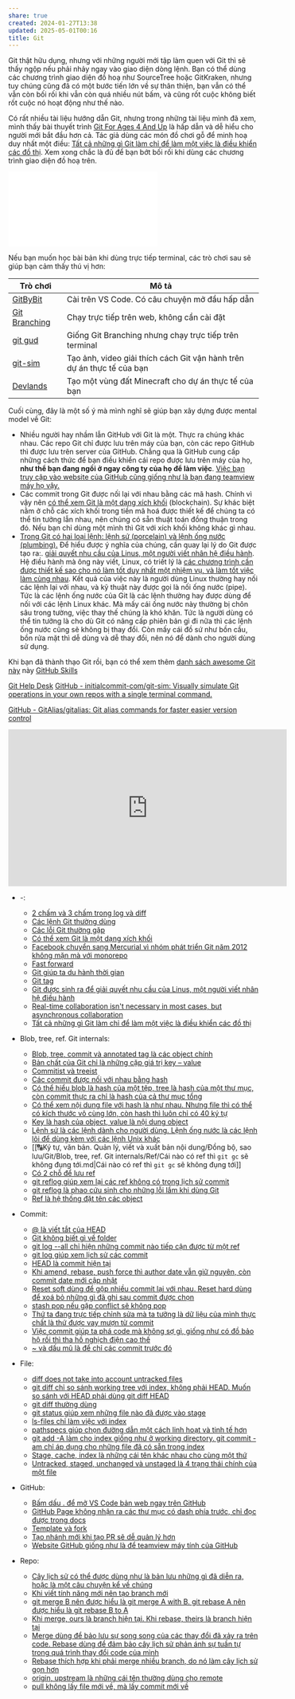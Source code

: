 ```yaml
---
share: true
created: 2024-01-27T13:38
updated: 2025-05-01T00:16
title: Git
---
```

Git thật hữu dụng, nhưng với những người mới tập làm quen với Git thì sẽ thấy ngộp nếu phải nhảy ngay vào giao diện dòng lệnh. Bạn có thể dùng các chương trình giao diện đồ hoạ như SourceTree hoặc GitKraken, nhưng tuy chúng cũng đã có một bước tiến lớn về sự thân thiện, bạn vẫn có thể vẫn còn bối rối khi vẫn còn quá nhiều nút bấm, và cũng rốt cuộc không biết rốt cuộc nó hoạt động như thế nào.

Có rất nhiều tài liệu hướng dẫn Git, nhưng trong những tài liệu mình đã xem, mình thấy bài thuyết trình [Git For Ages 4 And Up](https://www.youtube.com/watch?v=3m7BgIvC-uQ) là hấp dẫn và dễ hiểu cho người mới bắt đầu hơn cả. Tác giả dùng các món đồ chơi gỗ để minh hoạ duy nhất một điều: [Tất cả những gì Git làm chỉ để làm một việc là điều khiển các đồ thị](./T%E1%BA%A5t%20c%E1%BA%A3%20nh%E1%BB%AFng%20g%C3%AC%20Git%20l%C3%A0m%20ch%E1%BB%89%20%C4%91%E1%BB%83%20l%C3%A0m%20m%E1%BB%99t%20vi%E1%BB%87c%20l%C3%A0%20%C4%91i%E1%BB%81u%20khi%E1%BB%83n%20c%C3%A1c%20%C4%91%E1%BB%93%20th%E1%BB%8B.md). Xem xong chắc là đủ để bạn bớt bối rối khi dùng các chương trình giao diện đồ hoạ trên. 

![Linux.conf.au 2013 -- Canberra, Australia - Git For Ages 4 And Up [3m7BgIvC-uQ - 963x722 - 21m44s].png](../../../attachments/Linux.conf.au%202013%20--%20Canberra,%20Australia%20-%20Git%20For%20Ages%204%20And%20Up%203m7BgIvC-uQ%20-%20963x722%20-%2021m44s.md)

Nếu bạn muốn học bài bản khi dùng trực tiếp terminal, các trò chơi sau sẽ giúp bạn cảm thấy thú vị hơn:

| Trò chơi                                                      | Mô tả                                                                  |
| ------------------------------------------------------------- | ---------------------------------------------------------------------- |
| [GitByBit](https://gitbybit.com/)                             | Cài trên VS Code. Có câu chuyện mở đầu hấp dẫn                         |
| [Git Branching](https://pcottle.github.io/learnGitBranching/) | Chạy trực tiếp trên web, không cần cài đặt                             |
| [git gud](https://github.com/benthayer/git-gud)               | Giống Git Branching nhưng chạy trực tiếp trên terminal                 |
| [git-sim](https://initialcommit.com/blog/git-sim)             | Tạo ảnh, video giải thích cách Git vận hành trên dự án thực tế của bạn |
| [Devlands](https://devlands.com/)                             | Tạo một vùng đất Minecraft cho dự án thực tế của bạn                   |

Cuối cùng, đây là một số ý mà mình nghĩ sẽ giúp bạn xây dựng được mental model về Git:
- Nhiều người hay nhầm lẫn GitHub với Git là một. Thực ra chúng khác nhau. Các repo Git chỉ được lưu trên máy của bạn, còn các repo GitHub thì được lưu trên server của GitHub.  Chẳng qua là GitHub cung cấp những cách thức để bạn điều khiển cái repo được lưu trên máy của họ, **như thể bạn đang ngồi ở ngay công ty của họ để làm việc**. [Việc bạn truy cập vào website của GitHub cũng giống như là bạn đang teamview máy họ vậy.](./GitHub/Website%20GitHub%20gi%E1%BB%91ng%20nh%C6%B0%20l%C3%A0%20%C4%91%E1%BB%83%20teamview%20m%C3%A1y%20t%C3%ADnh%20c%E1%BB%A7a%20GitHub.md)
- Các commit trong Git được nối lại với nhau bằng các mã hash. Chính vì vậy nên [có thể xem Git là một dạng xích khối](./C%C3%B3%20th%E1%BB%83%20xem%20Git%20l%C3%A0%20m%E1%BB%99t%20d%E1%BA%A1ng%20x%C3%ADch%20kh%E1%BB%91i.md) (blockchain). Sự khác biệt nằm ở chỗ các xích khối trong tiền mã hoá được thiết kế để chúng ta có thể tin tưởng lẫn nhau, nên chúng có sẵn thuật toán đồng thuận trong đó. Nếu bạn chỉ dùng một mình thì Git với xích khối không khác gì nhau.
- [Trong Git có hai loại lệnh: lệnh sứ (porcelain) và lệnh ống nước (plumbing).](./Blob,%20tree,%20ref.%20Git%20internals/L%E1%BB%87nh%20s%E1%BB%A9%20l%C3%A0%20c%C3%A1c%20l%E1%BB%87nh%20d%C3%A0nh%20cho%20ng%C6%B0%E1%BB%9Di%20d%C3%B9ng.%20L%E1%BB%87nh%20%E1%BB%91ng%20n%C6%B0%E1%BB%9Bc%20l%C3%A0%20c%C3%A1c%20l%E1%BB%87nh%20l%C3%B5i%20%C4%91%E1%BB%83%20d%C3%B9ng%20k%C3%A8m%20v%E1%BB%9Bi%20c%C3%A1c%20l%E1%BB%87nh%20Unix%20kh%C3%A1c.md) Để hiểu được ý nghĩa của chúng, cần quay lại lý do Git được tạo ra:. [giải quyết nhu cầu của Linus, một người viết nhân hệ điều hành](./Git%20%C4%91%C6%B0%E1%BB%A3c%20sinh%20ra%20%C4%91%E1%BB%83%20gi%E1%BA%A3i%20quy%E1%BA%BFt%20nhu%20c%E1%BA%A7u%20c%E1%BB%A7a%20Linus,%20m%E1%BB%99t%20ng%C6%B0%E1%BB%9Di%20vi%E1%BA%BFt%20nh%C3%A2n%20h%E1%BB%87%20%C4%91i%E1%BB%81u%20h%C3%A0nh.md). Hệ điều hành mà ông này viết, Linux, có triết lý là [các chương trình cần được thiết kế sao cho nó làm tốt duy nhất một nhiệm vụ, và làm tốt việc làm cùng nhau](../../../%E2%9C%8D%EF%B8%8FL%E1%BA%ADp%20tr%C3%ACnh/H%E1%BB%87%20%C4%91i%E1%BB%81u%20h%C3%A0nh,%20path%20v%C3%A0%20terminal/Unix,%20Linux/C%C3%A1c%20ch%C6%B0%C6%A1ng%20tr%C3%ACnh%20tr%C3%AAn%20Linux%20h%C6%B0%E1%BB%9Bng%20%C4%91%E1%BA%BFn%20vi%E1%BB%87c%20l%C3%A0m%20t%E1%BB%91t%20%C4%91%C3%BAng%20m%E1%BB%99t%20nhi%E1%BB%87m%20v%E1%BB%A5%20duy%20nh%E1%BA%A5t,%20v%C3%A0%20l%C3%A0m%20t%E1%BB%91t%20vi%E1%BB%87c%20l%C3%A0m%20c%C3%B9ng%20nhau.md). Kết quả của việc này là người dùng Linux thường hay nối các lệnh lại với nhau, và kỹ thuật này được gọi là nối ống nước (pipe). Tức là các lệnh ống nước của Git là các lệnh thường hay được dùng để nối với các lệnh Linux khác. Mà mấy cái ống nước này thường bị chôn sâu trong tường, việc thay thế chúng là khó khăn. Tức là người dùng có thể tin tưởng là cho dù Git có nâng cấp phiên bản gì đi nữa thì các lệnh ống nước cũng sẽ không bị thay đổi. Còn mấy cái đồ sứ như bồn cầu, bồn rửa mặt thì dễ dùng và dễ thay đổi, nên nó để dành cho người dùng sử dụng. 

Khi bạn đã thành thạo Git rồi, bạn có thể xem thêm [danh sách awesome Git này](https://github.com/dictcp/awesome-git?tab=readme-ov-file) này
[GitHub Skills](https://skills.github.com/)

[Git Help Desk](https://jhcarl0814.github.io/ClosedAI/git/git.html)
[GitHub - initialcommit-com/git-sim: Visually simulate Git operations in your own repos with a single terminal command.](https://github.com/initialcommit-com/git-sim)

[GitHub - GitAlias/gitalias: Git alias commands for faster easier version control](https://github.com/GitAlias/gitalias)
<iframe width="560" height="315" src="https://www.youtube.com/embed/watch?v=CPLdltN7wgE" title="YouTube video player" frameborder="0" allow="accelerometer; autoplay; clipboard-write; encrypted-media; gyroscope; picture-in-picture; web-share" referrerpolicy="strict-origin-when-cross-origin" allowfullscreen></iframe>

- \-: 
    - [2 chấm và 3 chấm trong log và diff](./2%20ch%E1%BA%A5m%20v%C3%A0%203%20ch%E1%BA%A5m%20trong%20log%20v%C3%A0%20diff.md)
    - [Các lệnh Git thường dùng](./C%C3%A1c%20l%E1%BB%87nh%20Git%20th%C6%B0%E1%BB%9Dng%20d%C3%B9ng.md)
    - [Các lỗi Git thường gặp](./C%C3%A1c%20l%E1%BB%97i%20Git%20th%C6%B0%E1%BB%9Dng%20g%E1%BA%B7p.md)
    - [Có thể xem Git là một dạng xích khối](./C%C3%B3%20th%E1%BB%83%20xem%20Git%20l%C3%A0%20m%E1%BB%99t%20d%E1%BA%A1ng%20x%C3%ADch%20kh%E1%BB%91i.md)
    - [Facebook chuyển sang Mercurial vì nhóm phát triển Git năm 2012 không mặn mà với monorepo](./Facebook%20chuy%E1%BB%83n%20sang%20Mercurial%20v%C3%AC%20nh%C3%B3m%20ph%C3%A1t%20tri%E1%BB%83n%20Git%20n%C4%83m%202012%20kh%C3%B4ng%20m%E1%BA%B7n%20m%C3%A0%20v%E1%BB%9Bi%20monorepo.md)
    - [Fast forward](./Fast%20forward.md)
    - [Git giúp ta du hành thời gian](./Git%20gi%C3%BAp%20ta%20du%20h%C3%A0nh%20th%E1%BB%9Di%20gian.md)
    - [Git tag](./Git%20tag.md)
    - [Git được sinh ra để giải quyết nhu cầu của Linus, một người viết nhân hệ điều hành](./Git%20%C4%91%C6%B0%E1%BB%A3c%20sinh%20ra%20%C4%91%E1%BB%83%20gi%E1%BA%A3i%20quy%E1%BA%BFt%20nhu%20c%E1%BA%A7u%20c%E1%BB%A7a%20Linus,%20m%E1%BB%99t%20ng%C6%B0%E1%BB%9Di%20vi%E1%BA%BFt%20nh%C3%A2n%20h%E1%BB%87%20%C4%91i%E1%BB%81u%20h%C3%A0nh.md)
    - [Real-time collaboration isn't necessary in most cases, but asynchronous collaboration](./Real-time%20collaboration%20isn't%20necessary%20in%20most%20cases,%20but%20asynchronous%20collaboration.md)
    - [Tất cả những gì Git làm chỉ để làm một việc là điều khiển các đồ thị](./T%E1%BA%A5t%20c%E1%BA%A3%20nh%E1%BB%AFng%20g%C3%AC%20Git%20l%C3%A0m%20ch%E1%BB%89%20%C4%91%E1%BB%83%20l%C3%A0m%20m%E1%BB%99t%20vi%E1%BB%87c%20l%C3%A0%20%C4%91i%E1%BB%81u%20khi%E1%BB%83n%20c%C3%A1c%20%C4%91%E1%BB%93%20th%E1%BB%8B.md)

- Blob, tree, ref. Git internals: 
    - [Blob, tree, commit và annotated tag là các object chính](./Blob,%20tree,%20ref.%20Git%20internals/Blob,%20tree,%20commit%20v%C3%A0%20annotated%20tag%20l%C3%A0%20c%C3%A1c%20object%20ch%C3%ADnh.md)
    - [Bản chất của Git chỉ là những cặp giá trị key – value](./Blob,%20tree,%20ref.%20Git%20internals/B%E1%BA%A3n%20ch%E1%BA%A5t%20c%E1%BB%A7a%20Git%20ch%E1%BB%89%20l%C3%A0%20nh%E1%BB%AFng%20c%E1%BA%B7p%20gi%C3%A1%20tr%E1%BB%8B%20key%20%E2%80%93%20value.md)
    - [Commitist và treeist](./Blob,%20tree,%20ref.%20Git%20internals/Commitist%20v%C3%A0%20treeist.md)
    - [Các commit được nối với nhau bằng hash](./Blob,%20tree,%20ref.%20Git%20internals/C%C3%A1c%20commit%20%C4%91%C6%B0%E1%BB%A3c%20n%E1%BB%91i%20v%E1%BB%9Bi%20nhau%20b%E1%BA%B1ng%20hash.md)
    - [Có thể hiểu blob là hash của một tệp, tree là hash của một thư mục, còn commit thực ra chỉ là hash của cả thư mục tổng](./Blob,%20tree,%20ref.%20Git%20internals/C%C3%B3%20th%E1%BB%83%20hi%E1%BB%83u%20blob%20l%C3%A0%20hash%20c%E1%BB%A7a%20m%E1%BB%99t%20t%E1%BB%87p,%20tree%20l%C3%A0%20hash%20c%E1%BB%A7a%20m%E1%BB%99t%20th%C6%B0%20m%E1%BB%A5c,%20c%C3%B2n%20commit%20th%E1%BB%B1c%20ra%20ch%E1%BB%89%20l%C3%A0%20hash%20c%E1%BB%A7a%20c%E1%BA%A3%20th%C6%B0%20m%E1%BB%A5c%20t%E1%BB%95ng.md)
    - [Có thể xem nội dung file với hash là như nhau. Nhưng file thì có thể có kích thước vô cùng lớn, còn hash thì luôn chỉ có 40 ký tự](./Blob,%20tree,%20ref.%20Git%20internals/C%C3%B3%20th%E1%BB%83%20xem%20n%E1%BB%99i%20dung%20file%20v%E1%BB%9Bi%20hash%20l%C3%A0%20nh%C6%B0%20nhau.%20Nh%C6%B0ng%20file%20th%C3%AC%20c%C3%B3%20th%E1%BB%83%20c%C3%B3%20k%C3%ADch%20th%C6%B0%E1%BB%9Bc%20v%C3%B4%20c%C3%B9ng%20l%E1%BB%9Bn,%20c%C3%B2n%20hash%20th%C3%AC%20lu%C3%B4n%20ch%E1%BB%89%20c%C3%B3%2040%20k%C3%BD%20t%E1%BB%B1.md)
    - [Key là hash của object, value là nội dung object](./Blob,%20tree,%20ref.%20Git%20internals/Key%20l%C3%A0%20hash%20c%E1%BB%A7a%20object,%20value%20l%C3%A0%20n%E1%BB%99i%20dung%20object.md)
    - [Lệnh sứ là các lệnh dành cho người dùng. Lệnh ống nước là các lệnh lõi để dùng kèm với các lệnh Unix khác](./Blob,%20tree,%20ref.%20Git%20internals/L%E1%BB%87nh%20s%E1%BB%A9%20l%C3%A0%20c%C3%A1c%20l%E1%BB%87nh%20d%C3%A0nh%20cho%20ng%C6%B0%E1%BB%9Di%20d%C3%B9ng.%20L%E1%BB%87nh%20%E1%BB%91ng%20n%C6%B0%E1%BB%9Bc%20l%C3%A0%20c%C3%A1c%20l%E1%BB%87nh%20l%C3%B5i%20%C4%91%E1%BB%83%20d%C3%B9ng%20k%C3%A8m%20v%E1%BB%9Bi%20c%C3%A1c%20l%E1%BB%87nh%20Unix%20kh%C3%A1c.md)
    - [[🔠Ký tự, văn bản. Quản lý, viết và xuất bản nội dung/Đồng bộ, sao lưu/Git/Blob, tree, ref. Git internals/Ref/Cái nào có ref thì `git gc` sẽ không đụng tới.md|Cái nào có ref thì `git gc` sẽ không đụng tới]]
    - [Có 2 chỗ để lưu ref](./Blob,%20tree,%20ref.%20Git%20internals/Ref/C%C3%B3%202%20ch%E1%BB%97%20%C4%91%E1%BB%83%20l%C6%B0u%20ref.md)
    - [git reflog giúp xem lại các ref không có trong lịch sử commit](./Blob,%20tree,%20ref.%20Git%20internals/Ref/git%20reflog%20gi%C3%BAp%20xem%20l%E1%BA%A1i%20c%C3%A1c%20ref%20kh%C3%B4ng%20c%C3%B3%20trong%20l%E1%BB%8Bch%20s%E1%BB%AD%20commit.md)
    - [git reflog là phao cứu sinh cho những lỗi lầm khi dùng Git](./Blob,%20tree,%20ref.%20Git%20internals/Ref/git%20reflog%20l%C3%A0%20phao%20c%E1%BB%A9u%20sinh%20cho%20nh%E1%BB%AFng%20l%E1%BB%97i%20l%E1%BA%A7m%20khi%20d%C3%B9ng%20Git.md)
    - [Ref là hệ thống đặt tên các object](./Blob,%20tree,%20ref.%20Git%20internals/Ref/Ref%20l%C3%A0%20h%E1%BB%87%20th%E1%BB%91ng%20%C4%91%E1%BA%B7t%20t%C3%AAn%20c%C3%A1c%20object.md)

- Commit: 
    - [@ là viết tắt của HEAD](./Commit/@%20l%C3%A0%20vi%E1%BA%BFt%20t%E1%BA%AFt%20c%E1%BB%A7a%20HEAD.md)
    - [Git không biết gì về folder](./Commit/Git%20kh%C3%B4ng%20bi%E1%BA%BFt%20g%C3%AC%20v%E1%BB%81%20folder.md)
    - [git log --all chỉ hiện những commit nào tiếp cận được từ một ref](./Commit/git%20log%20--all%20ch%E1%BB%89%20hi%E1%BB%87n%20nh%E1%BB%AFng%20commit%20n%C3%A0o%20ti%E1%BA%BFp%20c%E1%BA%ADn%20%C4%91%C6%B0%E1%BB%A3c%20t%E1%BB%AB%20m%E1%BB%99t%20ref.md)
    - [git log giúp xem lịch sử các commit](./Commit/git%20log%20gi%C3%BAp%20xem%20l%E1%BB%8Bch%20s%E1%BB%AD%20c%C3%A1c%20commit.md)
    - [HEAD là commit hiện tại](./Commit/HEAD%20l%C3%A0%20commit%20hi%E1%BB%87n%20t%E1%BA%A1i.md)
    - [Khi amend, rebase, push force thì author date vẫn giữ nguyên, còn commit date mới cập nhật](./Commit/Khi%20amend,%20rebase,%20push%20force%20th%C3%AC%20author%20date%20v%E1%BA%ABn%20gi%E1%BB%AF%20nguy%C3%AAn,%20c%C3%B2n%20commit%20date%20m%E1%BB%9Bi%20c%E1%BA%ADp%20nh%E1%BA%ADt.md)
    - [Reset soft dùng để gộp nhiều commit lại với nhau. Reset hard dùng để xoá bỏ những gì đã ghi sau commit được chọn](./Commit/Reset%20soft%20d%C3%B9ng%20%C4%91%E1%BB%83%20g%E1%BB%99p%20nhi%E1%BB%81u%20commit%20l%E1%BA%A1i%20v%E1%BB%9Bi%20nhau.%20Reset%20hard%20d%C3%B9ng%20%C4%91%E1%BB%83%20xo%C3%A1%20b%E1%BB%8F%20nh%E1%BB%AFng%20g%C3%AC%20%C4%91%C3%A3%20ghi%20sau%20commit%20%C4%91%C6%B0%E1%BB%A3c%20ch%E1%BB%8Dn.md)
    - [stash pop nếu gặp conflict sẽ không pop](./Commit/stash%20pop%20n%E1%BA%BFu%20g%E1%BA%B7p%20conflict%20s%E1%BA%BD%20kh%C3%B4ng%20pop.md)
    - [Thứ ta đang trực tiếp chỉnh sửa mà ta tưởng là dữ liệu của mình thực chất là thứ được vay mượn từ commit](./Commit/Th%E1%BB%A9%20ta%20%C4%91ang%20tr%E1%BB%B1c%20ti%E1%BA%BFp%20ch%E1%BB%89nh%20s%E1%BB%ADa%20m%C3%A0%20ta%20t%C6%B0%E1%BB%9Fng%20l%C3%A0%20d%E1%BB%AF%20li%E1%BB%87u%20c%E1%BB%A7a%20m%C3%ACnh%20th%E1%BB%B1c%20ch%E1%BA%A5t%20l%C3%A0%20th%E1%BB%A9%20%C4%91%C6%B0%E1%BB%A3c%20vay%20m%C6%B0%E1%BB%A3n%20t%E1%BB%AB%20commit.md)
    - [Việc commit giúp ta phá code mà không sợ gì, giống như có đồ bảo hộ rồi thì tha hồ nghịch điện cao thế](./Commit/Vi%E1%BB%87c%20commit%20gi%C3%BAp%20ta%20ph%C3%A1%20code%20m%C3%A0%20kh%C3%B4ng%20s%E1%BB%A3%20g%C3%AC,%20gi%E1%BB%91ng%20nh%C6%B0%20c%C3%B3%20%C4%91%E1%BB%93%20b%E1%BA%A3o%20h%E1%BB%99%20r%E1%BB%93i%20th%C3%AC%20tha%20h%E1%BB%93%20ngh%E1%BB%8Bch%20%C4%91i%E1%BB%87n%20cao%20th%E1%BA%BF.md)
    - [~ và dấu mũ là để chỉ các commit trước đó](./Commit/~%20v%C3%A0%20d%E1%BA%A5u%20m%C5%A9%20l%C3%A0%20%C4%91%E1%BB%83%20ch%E1%BB%89%20c%C3%A1c%20commit%20tr%C6%B0%E1%BB%9Bc%20%C4%91%C3%B3.md)

- File: 
    - [diff does not take into account untracked files](./File/diff/diff%20does%20not%20take%20into%20account%20untracked%20files.md)
    - [git diff chỉ so sánh working tree với index, không phải HEAD. Muốn so sánh với HEAD phải dùng git diff HEAD](./File/diff/git%20diff%20ch%E1%BB%89%20so%20s%C3%A1nh%20working%20tree%20v%E1%BB%9Bi%20index,%20kh%C3%B4ng%20ph%E1%BA%A3i%20HEAD.%20Mu%E1%BB%91n%20so%20s%C3%A1nh%20v%E1%BB%9Bi%20HEAD%20ph%E1%BA%A3i%20d%C3%B9ng%20git%20diff%20HEAD.md)
    - [git diff thường dùng](./File/diff/git%20diff%20th%C6%B0%E1%BB%9Dng%20d%C3%B9ng.md)
    - [git status giúp xem những file nào đã được vào stage](./File/git%20status%20gi%C3%BAp%20xem%20nh%E1%BB%AFng%20file%20n%C3%A0o%20%C4%91%C3%A3%20%C4%91%C6%B0%E1%BB%A3c%20v%C3%A0o%20stage.md)
    - [ls-files chỉ làm việc với index](./File/ls-files%20ch%E1%BB%89%20l%C3%A0m%20vi%E1%BB%87c%20v%E1%BB%9Bi%20index.md)
    - [pathspecs giúp chọn đường dẫn một cách linh hoạt và tinh tế hơn](./File/pathspecs%20gi%C3%BAp%20ch%E1%BB%8Dn%20%C4%91%C6%B0%E1%BB%9Dng%20d%E1%BA%ABn%20m%E1%BB%99t%20c%C3%A1ch%20linh%20ho%E1%BA%A1t%20v%C3%A0%20tinh%20t%E1%BA%BF%20h%C6%A1n.md)
    - [git add -A làm cho index giống như ở working directory. git commit -am chỉ áp dụng cho những file đã có sẵn trong index](./File/Stage,%20index,%20cache/git%20add%20-A%20l%C3%A0m%20cho%20index%20gi%E1%BB%91ng%20nh%C6%B0%20%E1%BB%9F%20working%20directory.%20git%20commit%20-am%20ch%E1%BB%89%20%C3%A1p%20d%E1%BB%A5ng%20cho%20nh%E1%BB%AFng%20file%20%C4%91%C3%A3%20c%C3%B3%20s%E1%BA%B5n%20trong%20index.md)
    - [Stage, cache, index là những cái tên khác nhau cho cùng một thứ](./File/Stage,%20index,%20cache/Stage,%20cache,%20index%20l%C3%A0%20nh%E1%BB%AFng%20c%C3%A1i%20t%C3%AAn%20kh%C3%A1c%20nhau%20cho%20c%C3%B9ng%20m%E1%BB%99t%20th%E1%BB%A9.md)
    - [Untracked, staged, unchanged và unstaged là 4 trạng thái chính của một file](./File/Stage,%20index,%20cache/Untracked,%20staged,%20unchanged%20v%C3%A0%20unstaged%20l%C3%A0%204%20tr%E1%BA%A1ng%20th%C3%A1i%20ch%C3%ADnh%20c%E1%BB%A7a%20m%E1%BB%99t%20file.md)

- GitHub: 
    - [Bấm dấu . để mở VS Code bản web ngay trên GitHub](./GitHub/B%E1%BA%A5m%20d%E1%BA%A5u%20.%20%C4%91%E1%BB%83%20m%E1%BB%9F%20VS%20Code%20b%E1%BA%A3n%20web%20ngay%20tr%C3%AAn%20GitHub.md)
    - [GitHub Page không nhận ra các thư mục có dash phía trước, chỉ đọc được trong docs](./GitHub/GitHub%20Page%20kh%C3%B4ng%20nh%E1%BA%ADn%20ra%20c%C3%A1c%20th%C6%B0%20m%E1%BB%A5c%20c%C3%B3%20dash%20ph%C3%ADa%20tr%C6%B0%E1%BB%9Bc,%20ch%E1%BB%89%20%C4%91%E1%BB%8Dc%20%C4%91%C6%B0%E1%BB%A3c%20trong%20docs.md)
    - [Template và fork](./GitHub/Template%20v%C3%A0%20fork.md)
    - [Tạo nhánh mới khi tạo PR sẽ dễ quản lý hơn](./GitHub/T%E1%BA%A1o%20nh%C3%A1nh%20m%E1%BB%9Bi%20khi%20t%E1%BA%A1o%20PR%20s%E1%BA%BD%20d%E1%BB%85%20qu%E1%BA%A3n%20l%C3%BD%20h%C6%A1n.md)
    - [Website GitHub giống như là để teamview máy tính của GitHub](./GitHub/Website%20GitHub%20gi%E1%BB%91ng%20nh%C6%B0%20l%C3%A0%20%C4%91%E1%BB%83%20teamview%20m%C3%A1y%20t%C3%ADnh%20c%E1%BB%A7a%20GitHub.md)

- Repo: 
    - [Cây lịch sử có thể được dùng như là bản lưu những gì đã diễn ra, hoặc là một câu chuyện kể về chúng](./Repo/C%C3%A2y%20l%E1%BB%8Bch%20s%E1%BB%AD%20c%C3%B3%20th%E1%BB%83%20%C4%91%C6%B0%E1%BB%A3c%20d%C3%B9ng%20nh%C6%B0%20l%C3%A0%20b%E1%BA%A3n%20l%C6%B0u%20nh%E1%BB%AFng%20g%C3%AC%20%C4%91%C3%A3%20di%E1%BB%85n%20ra,%20ho%E1%BA%B7c%20l%C3%A0%20m%E1%BB%99t%20c%C3%A2u%20chuy%E1%BB%87n%20k%E1%BB%83%20v%E1%BB%81%20ch%C3%BAng.md)
    - [Khi viết tính năng mới nên tạo branch mới](./Repo/Khi%20vi%E1%BA%BFt%20t%C3%ADnh%20n%C4%83ng%20m%E1%BB%9Bi%20n%C3%AAn%20t%E1%BA%A1o%20branch%20m%E1%BB%9Bi.md)
    - [git merge B nên được hiểu là git merge A with B. git rebase A nên được hiểu là git rebase B to A](./Repo/Merge,%20rebase/git%20merge%20B%20n%C3%AAn%20%C4%91%C6%B0%E1%BB%A3c%20hi%E1%BB%83u%20l%C3%A0%20git%20merge%20A%20with%20B.%20git%20rebase%20A%20n%C3%AAn%20%C4%91%C6%B0%E1%BB%A3c%20hi%E1%BB%83u%20l%C3%A0%20git%20rebase%20B%20to%20A.md)
    - [Khi merge, ours là branch hiện tại. Khi rebase, theirs là branch hiện tại](./Repo/Merge,%20rebase/Khi%20merge,%20ours%20l%C3%A0%20branch%20hi%E1%BB%87n%20t%E1%BA%A1i.%20Khi%20rebase,%20theirs%20l%C3%A0%20branch%20hi%E1%BB%87n%20t%E1%BA%A1i.md)
    - [Merge dùng để bảo lưu sự song song của các thay đổi đã xảy ra trên code. Rebase dùng để đảm bảo cây lịch sử phản ánh sự tuần tự trong quá trình thay đổi code của mình](./Repo/Merge,%20rebase/Merge%20d%C3%B9ng%20%C4%91%E1%BB%83%20b%E1%BA%A3o%20l%C6%B0u%20s%E1%BB%B1%20song%20song%20c%E1%BB%A7a%20c%C3%A1c%20thay%20%C4%91%E1%BB%95i%20%C4%91%C3%A3%20x%E1%BA%A3y%20ra%20tr%C3%AAn%20code.%20Rebase%20d%C3%B9ng%20%C4%91%E1%BB%83%20%C4%91%E1%BA%A3m%20b%E1%BA%A3o%20c%C3%A2y%20l%E1%BB%8Bch%20s%E1%BB%AD%20ph%E1%BA%A3n%20%C3%A1nh%20s%E1%BB%B1%20tu%E1%BA%A7n%20t%E1%BB%B1%20trong%20qu%C3%A1%20tr%C3%ACnh%20thay%20%C4%91%E1%BB%95i%20code%20c%E1%BB%A7a%20m%C3%ACnh.md)
    - [Rebase thích hợp khi phải merge nhiều branch, do nó làm cây lịch sử gọn hơn](./Repo/Merge,%20rebase/Rebase%20th%C3%ADch%20h%E1%BB%A3p%20khi%20ph%E1%BA%A3i%20merge%20nhi%E1%BB%81u%20branch,%20do%20n%C3%B3%20l%C3%A0m%20c%C3%A2y%20l%E1%BB%8Bch%20s%E1%BB%AD%20g%E1%BB%8Dn%20h%C6%A1n.md)
    - [origin, upstream là những cái tên thường dùng cho remote](./Repo/origin,%20upstream%20l%C3%A0%20nh%E1%BB%AFng%20c%C3%A1i%20t%C3%AAn%20th%C6%B0%E1%BB%9Dng%20d%C3%B9ng%20cho%20remote.md)
    - [pull không lấy file mới về, mà lấy commit mới về](./Repo/pull%20kh%C3%B4ng%20l%E1%BA%A5y%20file%20m%E1%BB%9Bi%20v%E1%BB%81,%20m%C3%A0%20l%E1%BA%A5y%20commit%20m%E1%BB%9Bi%20v%E1%BB%81.md)

